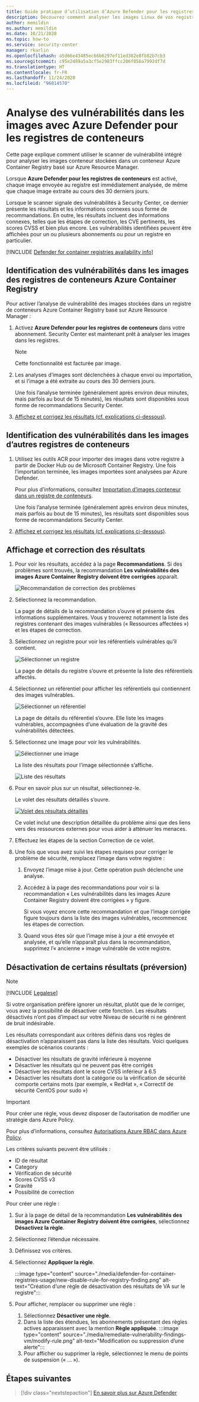 ```yaml
---
title: Guide pratique d’utilisation d’Azure Defender pour les registres de conteneurs
description: Découvrez comment analyser les images Linux de vos registres hébergés par Linux avec Azure Defender pour les registres de conteneurs
author: memildin
ms.author: memildin
ms.date: 10/21/2020
ms.topic: how-to
ms.service: security-center
manager: rkarlin
ms.openlocfilehash: a5d66e43485ec66b6297ef11ed382e8fb82b7cb3
ms.sourcegitcommit: c95e2d89a5a3cf5e2983ffcc206f056a7992df7d
ms.translationtype: HT
ms.contentlocale: fr-FR
ms.lasthandoff: 11/24/2020
ms.locfileid: "96014570"
---
```

# <a name="use-azure-defender-for-container-registries-to-scan-your-images-for-vulnerabilities"></a>Analyse des vulnérabilités dans les images avec Azure Defender pour les registres de conteneurs

Cette page explique comment utiliser le scanner de vulnérabilité intégré pour analyser les images conteneur stockées dans un conteneur Azure Container Registry basé sur Azure Resource Manager.

Lorsque **Azure Defender pour les registres de conteneurs** est activé, chaque image envoyée au registre est immédiatement analysée, de même que chaque image extraite au cours des 30 derniers jours. 

Lorsque le scanner signale des vulnérabilités à Security Center, ce dernier présente les résultats et les informations connexes sous forme de recommandations. En outre, les résultats incluent des informations connexes, telles que les étapes de correction, les CVE pertinents, les scores CVSS et bien plus encore. Les vulnérabilités identifiées peuvent être affichées pour un ou plusieurs abonnements ou pour un registre en particulier.

[!INCLUDE [Defender for container registries availability info](../../includes/security-center-availability-defender-for-container-registries.md)]


## <a name="identify-vulnerabilities-in-images-in-azure-container-registries"></a>Identification des vulnérabilités dans les images des registres de conteneurs Azure Container Registry 

Pour activer l’analyse de vulnérabilité des images stockées dans un registre de conteneurs Azure Container Registry basé sur Azure Resource Manager :

1. Activez **Azure Defender pour les registres de conteneurs** dans votre abonnement. Security Center est maintenant prêt à analyser les images dans les registres.

    >[!NOTE]
    > Cette fonctionnalité est facturée par image.

1. Les analyses d’images sont déclenchées à chaque envoi ou importation, et si l’image a été extraite au cours des 30 derniers jours. 

    Une fois l’analyse terminée (généralement après environ deux minutes, mais parfois au bout de 15 minutes), les résultats sont disponibles sous forme de recommandations Security Center.

1. [Affichez et corrigez les résultats (cf. explications ci-dessous)](#view-and-remediate-findings).

## <a name="identify-vulnerabilities-in-images-in-other-container-registries"></a>Identification des vulnérabilités dans les images d’autres registres de conteneurs 

1. Utilisez les outils ACR pour importer des images dans votre registre à partir de Docker Hub ou de Microsoft Container Registry.  Une fois l’importation terminée, les images importées sont analysées par Azure Defender. 

    Pour plus d’informations, consultez [Importation d’images conteneur dans un registre de conteneurs](../container-registry/container-registry-import-images.md).

    Une fois l’analyse terminée (généralement après environ deux minutes, mais parfois au bout de 15 minutes), les résultats sont disponibles sous forme de recommandations Security Center.

1. [Affichez et corrigez les résultats (cf. explications ci-dessous)](#view-and-remediate-findings).


## <a name="view-and-remediate-findings"></a>Affichage et correction des résultats

1. Pour voir les résultats, accédez à la page **Recommandations**. Si des problèmes sont trouvés, la recommandation **Les vulnérabilités des images Azure Container Registry doivent être corrigées** apparaît.

    ![Recommandation de correction des problèmes ](media/monitor-container-security/acr-finding.png)

1. Sélectionnez la recommandation. 

    La page de détails de la recommandation s’ouvre et présente des informations supplémentaires. Vous y trouverez notamment la liste des registres contenant des images vulnérables (« Ressources affectées ») et les étapes de correction. 

1. Sélectionnez un registre pour voir les référentiels vulnérables qu’il contient.

    ![Sélectionner un registre](media/monitor-container-security/acr-finding-select-registry.png)

    La page de détails du registre s’ouvre et présente la liste des référentiels affectés.

1. Sélectionnez un référentiel pour afficher les référentiels qui contiennent des images vulnérables.

    ![Sélectionner un référentiel](media/monitor-container-security/acr-finding-select-repository.png)

    La page de détails du référentiel s’ouvre. Elle liste les images vulnérables, accompagnées d’une évaluation de la gravité des vulnérabilités détectées.

1. Sélectionnez une image pour voir les vulnérabilités.

    ![Sélectionner une image](media/monitor-container-security/acr-finding-select-image.png)

    La liste des résultats pour l’image sélectionnée s’affiche.

    ![Liste des résultats](media/monitor-container-security/acr-findings.png)

1. Pour en savoir plus sur un résultat, sélectionnez-le. 

    Le volet des résultats détaillés s’ouvre.

    [![Volet des résultats détaillés](media/monitor-container-security/acr-finding-details-pane.png)](media/monitor-container-security/acr-finding-details-pane.png#lightbox)

    Ce volet inclut une description détaillée du problème ainsi que des liens vers des ressources externes pour vous aider à atténuer les menaces.

1. Effectuez les étapes de la section Correction de ce volet.

1. Une fois que vous avez suivi les étapes requises pour corriger le problème de sécurité, remplacez l’image dans votre registre :

    1. Envoyez l’image mise à jour. Cette opération push déclenche une analyse. 
    
    1. Accédez à la page des recommandations pour voir si la recommandation « Les vulnérabilités dans les images Azure Container Registry doivent être corrigées » y figure. 
    
        Si vous voyez encore cette recommandation et que l’image corrigée figure toujours dans la liste des images vulnérables, recommencez les étapes de correction.

    1. Quand vous êtes sûr que l’image mise à jour a été envoyée et analysée, et qu’elle n’apparaît plus dans la recommandation, supprimez l’« ancienne » image vulnérable de votre registre.


## <a name="disable-specific-findings-preview"></a>Désactivation de certains résultats (préversion)

> [!NOTE]
> [!INCLUDE [Legalese](../../includes/security-center-preview-legal-text.md)]

Si votre organisation préfère ignorer un résultat, plutôt que de le corriger, vous avez la possibilité de désactiver cette fonction. Les résultats désactivés n’ont pas d’impact sur votre Niveau de sécurité ni ne génèrent de bruit indésirable.

Les résultats correspondant aux critères définis dans vos règles de désactivation n’apparaissent pas dans la liste des résultats. Voici quelques exemples de scénarios courants :

- Désactiver les résultats de gravité inférieure à moyenne
- Désactiver les résultats qui ne peuvent pas être corrigés
- Désactiver les résultats dont le score CVSS inférieur à 6.5
- Désactiver les résultats dont la catégorie ou la vérification de sécurité comporte certains mots (par exemple, « RedHat », « Correctif de sécurité CentOS pour sudo »)

> [!IMPORTANT]
> Pour créer une règle, vous devez disposer de l’autorisation de modifier une stratégie dans Azure Policy.
>
> Pour plus d’informations, consultez [Autorisations Azure RBAC dans Azure Policy](../governance/policy/overview.md#azure-rbac-permissions-in-azure-policy).

Les critères suivants peuvent être utilisés : 

- ID de résultat 
- Category
- Vérification de sécurité 
- Scores CVSS v3
- Gravité 
- Possibilité de correction 

Pour créer une règle :

1. Sur à la page de détail de la recommandation **Les vulnérabilités des images Azure Container Registry doivent être corrigées**, sélectionnez **Désactivez la règle**.
1. Sélectionnez l’étendue nécessaire.
1. Définissez vos critères.
1. Sélectionnez **Appliquer la règle**.

    :::image type="content" source="./media/defender-for-container-registries-usage/new-disable-rule-for-registry-finding.png" alt-text="Création d’une règle de désactivation des résultats de VA sur le registre":::

1. Pour afficher, remplacer ou supprimer une règle : 
    1. Sélectionnez **Désactiver une règle**.
    1. Dans la liste des étendues, les abonnements présentant des règles actives apparaissent avec la mention **Règle appliquée**.
        :::image type="content" source="./media/remediate-vulnerability-findings-vm/modify-rule.png" alt-text="Modification ou suppression d’une alerte":::
    1. Pour afficher ou supprimer la règle, sélectionnez le menu de points de suspension (« … »).


## <a name="next-steps"></a>Étapes suivantes

> [!div class="nextstepaction"]
> [En savoir plus sur Azure Defender](azure-defender.md)